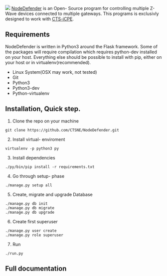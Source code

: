 [<img src="logo.png">](https://www.nodedefender.com/)
[NodeDefender](https://www.nodedefender.com) is an Open- Source program for controlling multiple Z-Wave devices connected to multiple gateways.
This programs is exclusivly designed to work with [CTS-iCPE](http://cts-icpe.com). 

## Requirements
NodeDefender is written in Python3 around the Flask framework.
Some of the packages will require compilation which requires python-dev installed on your host. Everything else should be possible to install with pip, either on your host or in virtualenv(recommended).

- Linux System(OSX may work, not tested)
- Git
- Python3
- Python3-dev
- Python-virtualenv

## Installation, Quick step.

1. Clone the repo on your machine
```
git clone https://github.com/CTSNE/NodeDefender.git
```
2. Install virtual- enviroment
```
virtualenv -p python3 py
```
3. Install dependencies
```
./py/bin/pip install -r requirements.txt
```
4. Go through setup- phase
```
./manage.py setup all
```
5. Create, migrate and upgrade Database
```
./manage.py db init
./manage.py db migrate
./manage.py db upgrade
```
6. Create first superuser
```
./manage.py user create
./manage.py role superuser
```
7. Run
```
./run.py
```
## Full documentation

